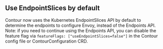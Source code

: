 
## Use EndpointSlices by default

Contour now uses the Kubernetes EndpointSlices API by default to determine the endpoints to configure Envoy, instead of the Endpoints API.
Note: if you need to continue using the Endpoints API, you can disable the feature flag via `featureFlags: ["useEndpointSlices=false"]` in the Contour config file or ContourConfiguration CRD.
